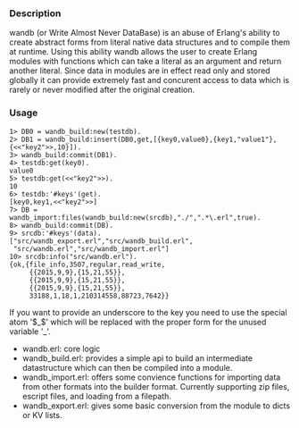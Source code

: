 ### Description
wandb (or Write Almost Never DataBase) is an abuse of Erlang's ability to create abstract forms from literal native data structures and to compile them at runtime. Using this ability wandb allows the user to create Erlang modules with functions which can take a literal as an argument and return another literal. Since data in modules are in effect read only and stored globally it can provide extremely fast and concurent access to data which is rarely or never modified after the original creation.

### Usage
```
1> DB0 = wandb_build:new(testdb).
2> DB1 = wandb_build:insert(DB0,get,[{key0,value0},{key1,"value1"},{<<"key2">>,10}]).
3> wandb_build:commit(DB1).
4> testdb:get(key0).
value0
5> testdb:get(<<"key2">>).
10
6> testdb:'#keys'(get).
[key0,key1,<<"key2">>]
7> DB = wandb_import:files(wandb_build:new(srcdb),"./",".*\.erl",true).
8> wandb_build:commit(DB).
9> srcdb:'#keys'(data).
["src/wandb_export.erl","src/wandb_build.erl",
 "src/wandb.erl","src/wandb_import.erl"]
10> srcdb:info("src/wandb.erl").
{ok,{file_info,3507,regular,read_write,
     {{2015,9,9},{15,21,55}},
     {{2015,9,9},{15,21,55}},
     {{2015,9,9},{15,21,55}},
     33188,1,18,1,210314558,88723,7642}}
```

If you want to provide an underscore to the key you need to use the special atom '$_$' which will be replaced with the proper form for the unused variable '_'.

* wandb.erl: core logic
* wandb_build.erl: provides a simple api to build an intermediate datastructure which can then be compiled into a module.
* wandb_import.erl: offers some convience functions for importing data from other formats into the builder format. Currently supporting zip files, escript files, and loading from a filepath.
* wandb_export.erl: gives some basic conversion from the module to dicts or KV lists.
